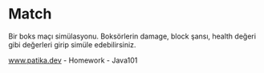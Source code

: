 # Match
 
Bir boks maçı simülasyonu. Boksörlerin damage, block şansı, health değeri gibi değerleri girip simüle edebilirsiniz. 

www.patika.dev - Homework - Java101
